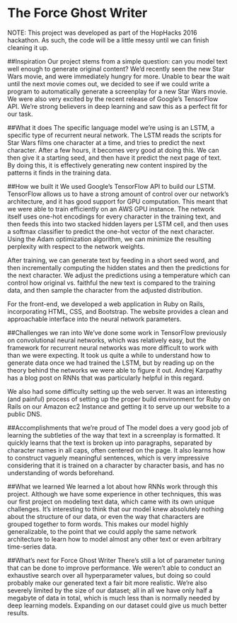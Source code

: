 # The Force Ghost Writer

NOTE: This project was developed as part of the HopHacks 2016 hackathon. As such, the code will be a little messy until we can finish cleaning it up.

##Inspiration
Our project stems from a simple question: can you model text well enough to generate original content? We’d recently seen the new Star Wars movie, and were immediately hungry for more. Unable to bear the wait until the next movie comes out, we decided to see if we could write a program to automatically generate a screenplay for a new Star Wars movie. We were also very excited by the recent release of Google’s TensorFlow API. We’re strong believers in deep learning and saw this as a perfect fit for our task.

##What it does
The specific language model we’re using is an LSTM, a specific type of recurrent neural network. The LSTM reads the scripts for Star Wars films one character at a time, and tries to predict the next character. After a few hours, it becomes very good at doing this. We can then give it a starting seed, and then have it predict the next page of text. By doing this, it is effectively generating new content inspired by the patterns it finds in the training data.

##How we built it
We used Google’s TensorFlow API to build our LSTM. TensorFlow allows us to have a strong amount of control over our network’s architecture, and it has good support for GPU computation. This meant that we were able to train efficiently on an AWS GPU instance. The network itself uses one-hot encodings for every character in the training text, and then feeds this into two stacked hidden layers per LSTM cell, and then uses a softmax classifier to predict the one-hot vector of the next character. Using the Adam optimization algorithm, we can minimize the resulting perplexity with respect to the network weights.

After training, we can generate text by feeding in a short seed word, and then incrementally computing the hidden states and then the predictions for the next character. We adjust the predictions using a temperature which can control how original vs. faithful the new text is compared to the training data, and then sample the character from the adjusted distribution.

For the front-end, we developed a web application in Ruby on Rails, incorporating HTML, CSS, and Bootstrap. The website provides a clean and approachable interface into the neural network parameters.

##Challenges we ran into
We’ve done some work in TensorFlow previously on convolutional neural networks, which was relatively easy, but the framework for recurrent neural networks was more difficult to work with than we were expecting. It took us quite a while to understand how to generate data once we had trained the LSTM, but by reading up on the theory behind the networks we were able to figure it out. Andrej Karpathy has a blog post on RNNs that was particularly helpful in this regard. 

We also had some difficulty setting up the web server. It was an interesting (and painful) process of setting up the proper build environment for Ruby on Rails on our Amazon ec2 Instance and getting it to serve up our website to a public DNS.

##Accomplishments that we’re proud of
The model does a very good job of learning the subtleties of the way that text in a screenplay is formatted. It quickly learns that the text is broken up into paragraphs, separated by character names in all caps, often centered on the page. It also learns how to construct vaguely meaningful sentences, which is very impressive considering that it is trained on a character by character basis, and has no understanding of words beforehand.

##What we learned
We learned a lot about how RNNs work through this project. Although we have some experience in other techniques, this was our first project on modeling text data, which came with its own unique challenges. It’s interesting to think that our model knew absolutely nothing about the structure of our data, or even the way that characters are grouped together to form words. This makes our model highly generalizable, to the point that we could apply the same network architecture to learn how to model almost any other text or even arbitrary time-series data.

##What’s next for Force Ghost Writer
There’s still a lot of parameter tuning that can be done to improve performance. We weren’t able to conduct an exhaustive search over all hyperparameter values, but doing so could probably make our generated text a fair bit more realistic. We’re also severely limited by the size of our dataset; all in all we have only half a megabyte of data in total, which is much less than is normally needed by deep learning models. Expanding on our dataset could give us much better results.
